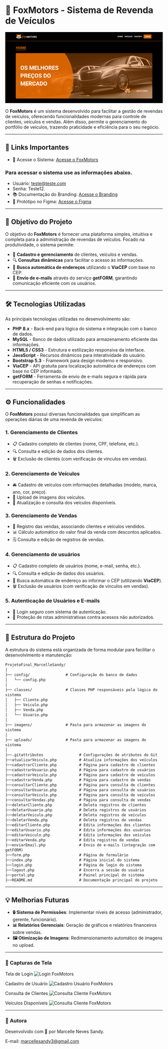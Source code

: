 # 🚗 **FoxMotors - Sistema de Revenda de Veículos**  
![FoxMotors](foxmotors.png)

O **FoxMotors** é um sistema desenvolvido para facilitar a gestão de revendas de veículos, oferecendo funcionalidades modernas para controle de clientes, veículos e vendas. Além disso, permite o gerenciamento do portfólio de veiculos, trazendo praticidade e eficiência para o seu negócio.

---

## 🎨 **Links Importantes**

- 🔗 Acesse o Sistema: [Acesse o FoxMotors](https://marcellesandy.com.br/)
### Para acessar o sistema use as informações abaixo.
- Usuário: teste@teste.com
- Senha: Teste12.
- 📚 Documentação do Branding: [Acesse o Branding](https://www.canva.com/design/DAGYBrknxbw/3MKnkPnVkDES1QNTOX16WA/edit?utm_content=DAGYBrknxbw&utm_campaign=designshare&utm_medium=link2&utm_source=sharebutton)
- 🎨 Protótipo no Figma: [Acesse o Figma](https://www.figma.com/design/GhBeXSgSrp2Caz9nblTMbq/Untitled?node-id=0-1&t=Ix4xWTYN7kSvDudA-1)

---

## 🎯 **Objetivo do Projeto**  

O objetivo do **FoxMotors** é fornecer uma plataforma simples, intuitiva e completa para a administração de revendas de veículos. Focado na produtividade, o sistema permite:  

- 🚀 **Cadastro e gerenciamento** de clientes, veículos e vendas.  
- 🔍 **Consultas dinâmicas** para facilitar o acesso às informações.  
- 📍 **Busca automática de endereços** utilizando o **ViaCEP** com base no CEP.  
- 📧 **Envio de e-mails** através do serviço **getFORM**, garantindo comunicação eficiente com os usuários.  

---

## 🛠️ **Tecnologias Utilizadas**  

As principais tecnologias utilizadas no desenvolvimento são:  

- **PHP 8.x** - Back-end para lógica do sistema e integração com o banco de dados.  
- **MySQL** - Banco de dados utilizado para armazenamento eficiente das informações.  
- **HTML5 / CSS3** - Estrutura e estilização responsiva da interface.  
- **JavaScript** - Recursos dinâmicos para interatividade do usuário.  
- **Bootstrap 5.3** - Framework para design moderno e responsivo.  
- **ViaCEP** - API gratuita para localização automática de endereços com base no CEP informado.  
- **getFORM** - Ferramenta de envio de e-mails segura e rápida para recuperação de senhas e notificações.  

---

## ⚙️ **Funcionalidades**  

O **FoxMotors** possui diversas funcionalidades que simplificam as operações diárias de uma revenda de veículos:  

### **1. Gerenciamento de Clientes**  
- 📋 Cadastro completo de clientes (nome, CPF, telefone, etc.).  
- 🔍 Consulta e edição de dados dos clientes.  
- 🗑️ Exclusão de clientes (com verificação de vínculos em vendas).  

### **2. Gerenciamento de Veículos**  
- 🚘 Cadastro de veículos com informações detalhadas (modelo, marca, ano, cor, preço).  
- 📸 Upload de imagens dos veículos.  
- 🔄 Atualização e consulta dos veículos disponíveis.  

### **3. Gerenciamento de Vendas**  
- 📝 Registro das vendas, associando clientes e veículos vendidos.  
- 📊 Cálculo automático do valor final da venda com descontos aplicados.  
- 🗒️ Consulta e edição de registros de vendas.  

### **4. Gerenciamento de usuários**  
- 📋 Cadastro completo de usuários (nome, e-mail, senha, etc.).  
- 🔍 Consulta e edição de dados dos usuários.  
- 📍 Busca automática de endereço ao informar o CEP (utilizando **ViaCEP**).  
- 🗑️ Exclusão de usuários (com verificação de vínculos em vendas).  

### **5. Autenticação de Usuários e E-mails**  
- 🔐 Login seguro com sistema de autenticação.   
- 🛑 Proteção de rotas administrativas contra acessos não autorizados.  

---

## 📁 **Estrutura do Projeto**  

A estrutura do sistema está organizada de forma modular para facilitar o desenvolvimento e manutenção:  

```plaintext
ProjetoFinal_MarcelleSandy/
│
├── config/                # Configuração do banco de dados
│   └── config.php
│
├── classes/               # Classes PHP responsáveis pela lógica do sistema
│   ├── Cliente.php
│   ├── Veiculo.php
│   ├── Venda.php
│   └── Usuario.php
│
├── imagens/               # Pasta para armazenar as imagens do sistema
│
├── uploads/               # Pasta para armazenar as imagens do sistema
│
├──.gitattributes                # Configurações de atributos do Git
├──atualizarVeiculo.php          # Atualiza informações dos veículos
├──cadastrarCliente.php          # Página para cadastro de clientes
├──cadastrarUsuario.php          # Página para cadastro de usuários
├──cadastrarVeiculo.php          # Página para cadastro de veículos
├──cadastrarVenda.php            # Página para cadastro de vendas
├──consultarCliente.php          # Página para consulta de clientes
├──consultarUsuario.php          # Página para consulta de usuários
├──consultarVeiculo.php          # Página para consulta de veículos
├──consultarVendas.php           # Página para consulta de vendas
├──deletarCliente.php            # Deleta registros de clientes
├──deletarUsuario.php            # Deleta registros de usuários
├──deletarVeiculo.php            # Deleta registros de veículos
├──deletarVenda.php              # Deleta registros de vendas
├──editarCliente.php             # Edita informações dos clientes
├──editarUsuario.php             # Edita informações dos usuários
├──editarVeiculo.php             # Edita informações dos veículos
├──editarVenda.php               # Edita registros de vendas
├──enviarEmail.php               # Envio de e-mails (integração com getFORM)
├──form.php                      # Página de formulário
├──index.php                     # Página inicial do sistema
├──login.php                     # Página de login do sistema
├──logout.php                    # Encerra a sessão do usuário
├──portal.php                    # Painel principal do sistema
├──README.md                     # Documentação principal do projeto
````
---

## 💡 Melhorias Futuras

- **🔒 Sistema de Permissões**: Implementar níveis de acesso (administrador, gerente, funcionário).
- **📊 Relatórios Gerenciais**: Geração de gráficos e relatórios financeiros sobre vendas.
- **🖼️ Otimização de Imagens**: Redimensionamento automático de imagens no upload.

---

### 🎨 **Capturas de Tela**
Tela de Login
![Login FoxMotors](login.png)

Cadastro de Usuário
![Cadastro Usuário FoxMotors](cadUsuario.png)

Consulta de Clientes
![Consulta Cliente FoxMotors](consClientes.png)

Veículos Disponíveis
![Consulta Cliente FoxMotors](disponiveis.png)


---

### 👤 **Autora**
Desenvolvido com 💖 por Marcelle Neves Sandy.

E-mail: marcellesandy3@gmail.com
